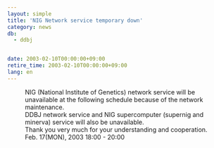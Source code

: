 ```yaml
---
layout: simple
title: 'NIG Network service temporary down'
category: news
db:
  - ddbj


date: 2003-02-10T00:00:00+09:00
retire_time: 2003-02-10T00:00:00+09:00
lang: en
---
```


<dd>NIG (National Institute of Genetics) network service will be unavailable at the following schedule because of the network maintenance.<br>
<dd>DDBJ network service and NIG supercomputer (supernig and minerva) service will also be unavailable.<br>
<dd>Thank you very much for your understanding and cooperation.<br>
<dd>Feb. 17(MON), 2003 18:00 - 20:00</dd>
</dd>
</dd>
</dd>
